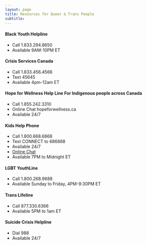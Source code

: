```yaml
---
layout: page
title: Resources for Queer & Trans People
subtitle: 
---
```



#### Black Youth Helpline 
- Call 1.833.294.8650
- Available 9AM-10PM ET

#### Crisis Services Canada
- Call 1.833.456.4566
- Text 45645
- Available 4pm-12am ET

#### Hope for Wellness Help Line For Indigenous people across Canada
- Call 1.855.242.3310
- Online Chat hopeforwellness.ca
- Available 24/7

#### Kids Help Phone
- Call 1.800.668.6868
- Text CONNECT to 686868
- Available 24/7
- [Online Chat](kidshelpphone.ca/live-chat-counselling)
- Available 7PM to Midnight ET

#### LGBT YouthLine
- Call 1.800.268.9688
- Available Sunday to Friday, 4PM-9:30PM ET

#### Trans Lifeline
- Call 877.330.6366
- Available 5PM to 1am ET

#### Suicide Crisis Helpline
- Dial 988
- Available 24/7